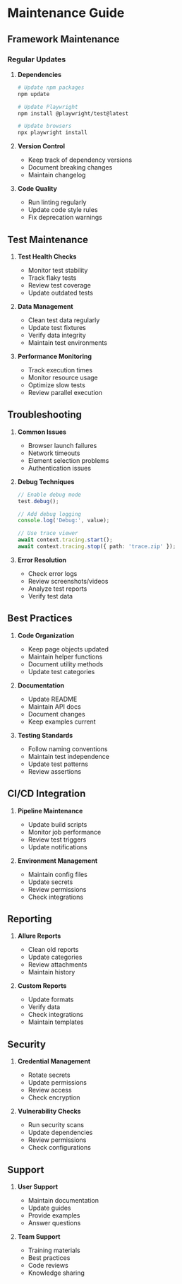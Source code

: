# Maintenance Guide

## Framework Maintenance

### Regular Updates

1. **Dependencies**
   ```bash
   # Update npm packages
   npm update
   
   # Update Playwright
   npm install @playwright/test@latest
   
   # Update browsers
   npx playwright install
   ```

2. **Version Control**
   - Keep track of dependency versions
   - Document breaking changes
   - Maintain changelog

3. **Code Quality**
   - Run linting regularly
   - Update code style rules
   - Fix deprecation warnings

## Test Maintenance

1. **Test Health Checks**
   - Monitor test stability
   - Track flaky tests
   - Review test coverage
   - Update outdated tests

2. **Data Management**
   - Clean test data regularly
   - Update test fixtures
   - Verify data integrity
   - Maintain test environments

3. **Performance Monitoring**
   - Track execution times
   - Monitor resource usage
   - Optimize slow tests
   - Review parallel execution

## Troubleshooting

1. **Common Issues**
   - Browser launch failures
   - Network timeouts
   - Element selection problems
   - Authentication issues

2. **Debug Techniques**
   ```typescript
   // Enable debug mode
   test.debug();
   
   // Add debug logging
   console.log('Debug:', value);
   
   // Use trace viewer
   await context.tracing.start();
   await context.tracing.stop({ path: 'trace.zip' });
   ```

3. **Error Resolution**
   - Check error logs
   - Review screenshots/videos
   - Analyze test reports
   - Verify test data

## Best Practices

1. **Code Organization**
   - Keep page objects updated
   - Maintain helper functions
   - Document utility methods
   - Update test categories

2. **Documentation**
   - Update README
   - Maintain API docs
   - Document changes
   - Keep examples current

3. **Testing Standards**
   - Follow naming conventions
   - Maintain test independence
   - Update test patterns
   - Review assertions

## CI/CD Integration

1. **Pipeline Maintenance**
   - Update build scripts
   - Monitor job performance
   - Review test triggers
   - Update notifications

2. **Environment Management**
   - Maintain config files
   - Update secrets
   - Review permissions
   - Check integrations

## Reporting

1. **Allure Reports**
   - Clean old reports
   - Update categories
   - Review attachments
   - Maintain history

2. **Custom Reports**
   - Update formats
   - Verify data
   - Check integrations
   - Maintain templates

## Security

1. **Credential Management**
   - Rotate secrets
   - Update permissions
   - Review access
   - Check encryption

2. **Vulnerability Checks**
   - Run security scans
   - Update dependencies
   - Review permissions
   - Check configurations

## Support

1. **User Support**
   - Maintain documentation
   - Update guides
   - Provide examples
   - Answer questions

2. **Team Support**
   - Training materials
   - Best practices
   - Code reviews
   - Knowledge sharing 